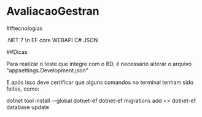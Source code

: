 # AvaliacaoGestran

##tecnologias

.NET 7 \n
EF core
WEBAPI
C#
JSON

##Dicas

Para realizar o teste que integre com o BD, é necessário alterar o arquivo "appsettings.Development.json"

E após isso deve certificar que alguns comandos no terminal tenham sido feitos, como:

dotnet tool install --global dotnet-ef
dotnet-ef migrations add <<nome da migration>>
dotnet-ef database update
